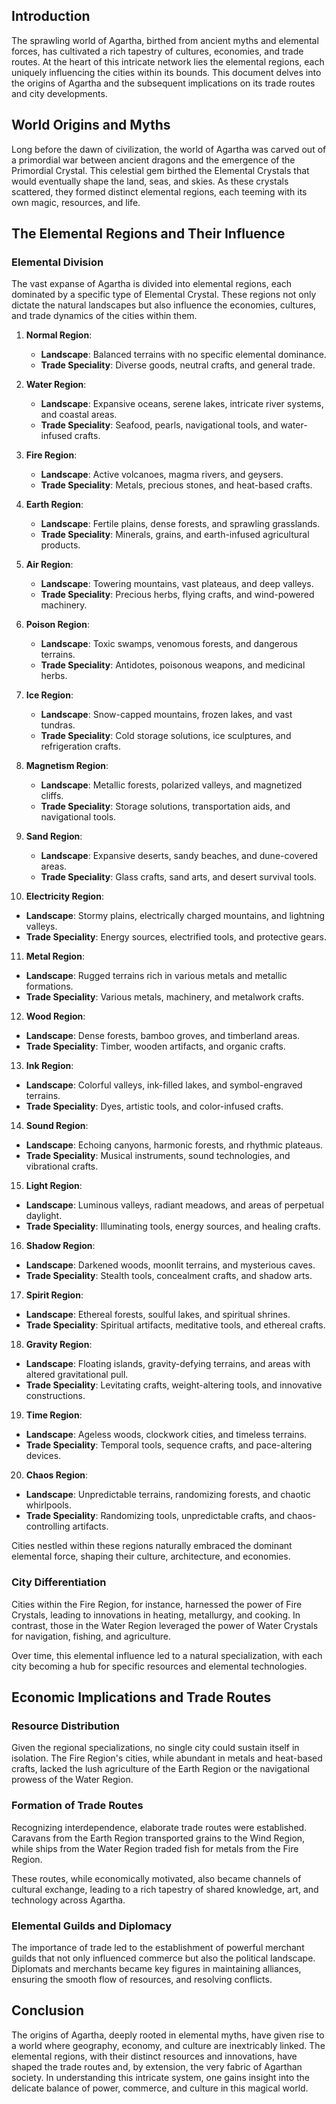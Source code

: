 
## Introduction

The sprawling world of Agartha, birthed from ancient myths and elemental forces, has cultivated a rich tapestry of cultures, economies, and trade routes. At the heart of this intricate network lies the elemental regions, each uniquely influencing the cities within its bounds. This document delves into the origins of Agartha and the subsequent implications on its trade routes and city developments.

## World Origins and Myths

Long before the dawn of civilization, the world of Agartha was carved out of a primordial war between ancient dragons and the emergence of the Primordial Crystal. This celestial gem birthed the Elemental Crystals that would eventually shape the land, seas, and skies. As these crystals scattered, they formed distinct elemental regions, each teeming with its own magic, resources, and life.

## The Elemental Regions and Their Influence

### Elemental Division

The vast expanse of Agartha is divided into elemental regions, each dominated by a specific type of Elemental Crystal. These regions not only dictate the natural landscapes but also influence the economies, cultures, and trade dynamics of the cities within them.

1. **Normal Region**: 
   - **Landscape**: Balanced terrains with no specific elemental dominance.
   - **Trade Speciality**: Diverse goods, neutral crafts, and general trade.

2. **Water Region**: 
   - **Landscape**: Expansive oceans, serene lakes, intricate river systems, and coastal areas.
   - **Trade Speciality**: Seafood, pearls, navigational tools, and water-infused crafts.

3. **Fire Region**: 
   - **Landscape**: Active volcanoes, magma rivers, and geysers.
   - **Trade Speciality**: Metals, precious stones, and heat-based crafts.

4. **Earth Region**: 
   - **Landscape**: Fertile plains, dense forests, and sprawling grasslands.
   - **Trade Speciality**: Minerals, grains, and earth-infused agricultural products.

5. **Air Region**: 
   - **Landscape**: Towering mountains, vast plateaus, and deep valleys.
   - **Trade Speciality**: Precious herbs, flying crafts, and wind-powered machinery.

6. **Poison Region**: 
   - **Landscape**: Toxic swamps, venomous forests, and dangerous terrains.
   - **Trade Speciality**: Antidotes, poisonous weapons, and medicinal herbs.

7. **Ice Region**: 
   - **Landscape**: Snow-capped mountains, frozen lakes, and vast tundras.
   - **Trade Speciality**: Cold storage solutions, ice sculptures, and refrigeration crafts.

8. **Magnetism Region**: 
   - **Landscape**: Metallic forests, polarized valleys, and magnetized cliffs.
   - **Trade Speciality**: Storage solutions, transportation aids, and navigational tools.

9. **Sand Region**: 
   - **Landscape**: Expansive deserts, sandy beaches, and dune-covered areas.
   - **Trade Speciality**: Glass crafts, sand arts, and desert survival tools.

10. **Electricity Region**: 
   - **Landscape**: Stormy plains, electrically charged mountains, and lightning valleys.
   - **Trade Speciality**: Energy sources, electrified tools, and protective gears.

11. **Metal Region**: 
   - **Landscape**: Rugged terrains rich in various metals and metallic formations.
   - **Trade Speciality**: Various metals, machinery, and metalwork crafts.

12. **Wood Region**: 
   - **Landscape**: Dense forests, bamboo groves, and timberland areas.
   - **Trade Speciality**: Timber, wooden artifacts, and organic crafts.

13. **Ink Region**: 
   - **Landscape**: Colorful valleys, ink-filled lakes, and symbol-engraved terrains.
   - **Trade Speciality**: Dyes, artistic tools, and color-infused crafts.

14. **Sound Region**: 
   - **Landscape**: Echoing canyons, harmonic forests, and rhythmic plateaus.
   - **Trade Speciality**: Musical instruments, sound technologies, and vibrational crafts.

15. **Light Region**: 
   - **Landscape**: Luminous valleys, radiant meadows, and areas of perpetual daylight.
   - **Trade Speciality**: Illuminating tools, energy sources, and healing crafts.

16. **Shadow Region**: 
   - **Landscape**: Darkened woods, moonlit terrains, and mysterious caves.
   - **Trade Speciality**: Stealth tools, concealment crafts, and shadow arts.

17. **Spirit Region**: 
   - **Landscape**: Ethereal forests, soulful lakes, and spiritual shrines.
   - **Trade Speciality**: Spiritual artifacts, meditative tools, and ethereal crafts.

18. **Gravity Region**: 
   - **Landscape**: Floating islands, gravity-defying terrains, and areas with altered gravitational pull.
   - **Trade Speciality**: Levitating crafts, weight-altering tools, and innovative constructions.

19. **Time Region**: 
   - **Landscape**: Ageless woods, clockwork cities, and timeless terrains.
   - **Trade Speciality**: Temporal tools, sequence crafts, and pace-altering devices.

20. **Chaos Region**: 
   - **Landscape**: Unpredictable terrains, randomizing forests, and chaotic whirlpools.
   - **Trade Speciality**: Randomizing tools, unpredictable crafts, and chaos-controlling artifacts.


Cities nestled within these regions naturally embraced the dominant elemental force, shaping their culture, architecture, and economies.

### City Differentiation

Cities within the Fire Region, for instance, harnessed the power of Fire Crystals, leading to innovations in heating, metallurgy, and cooking. In contrast, those in the Water Region leveraged the power of Water Crystals for navigation, fishing, and agriculture.

Over time, this elemental influence led to a natural specialization, with each city becoming a hub for specific resources and elemental technologies.

## Economic Implications and Trade Routes

### Resource Distribution

Given the regional specializations, no single city could sustain itself in isolation. The Fire Region's cities, while abundant in metals and heat-based crafts, lacked the lush agriculture of the Earth Region or the navigational prowess of the Water Region.

### Formation of Trade Routes

Recognizing interdependence, elaborate trade routes were established. Caravans from the Earth Region transported grains to the Wind Region, while ships from the Water Region traded fish for metals from the Fire Region.

These routes, while economically motivated, also became channels of cultural exchange, leading to a rich tapestry of shared knowledge, art, and technology across Agartha.

### Elemental Guilds and Diplomacy

The importance of trade led to the establishment of powerful merchant guilds that not only influenced commerce but also the political landscape. Diplomats and merchants became key figures in maintaining alliances, ensuring the smooth flow of resources, and resolving conflicts.

## Conclusion

The origins of Agartha, deeply rooted in elemental myths, have given rise to a world where geography, economy, and culture are inextricably linked. The elemental regions, with their distinct resources and innovations, have shaped the trade routes and, by extension, the very fabric of Agarthan society. In understanding this intricate system, one gains insight into the delicate balance of power, commerce, and culture in this magical world.
